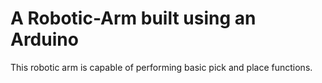 # A Robotic-Arm built using an Arduino

This robotic arm is capable of performing basic pick and place functions.
